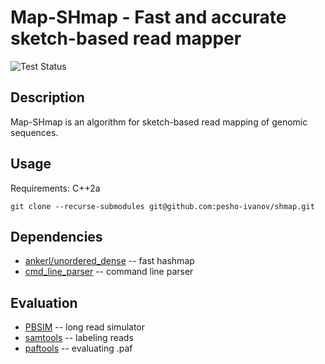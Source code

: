 # Map-SHmap - Fast and accurate sketch-based read mapper

![Test Status](https://github.com/pesho-ivanov/sweepmap/actions/workflows/test.yml/badge.svg)

## Description

Map-SHmap is an algorithm for sketch-based read mapping of genomic sequences.

## Usage

Requirements: C++2a

```
git clone --recurse-submodules git@github.com:pesho-ivanov/shmap.git
```

## Dependencies

* [ankerl/unordered_dense](https://github.com/martinus/unordered_dense) -- fast hashmap
* [cmd_line_parser](https://github.com/jermp/cmd_line_parser) -- command line parser

## Evaluation
* [PBSIM](https://github.com/pfaucon/PBSIM-PacBio-Simulator) -- long read simulator
* [samtools](https://github.com/samtools/samtools) -- labeling reads
* [paftools](https://github.com/RBGKew/pypaftol/blob/master/paftools_tutorial.md) -- evaluating .paf
